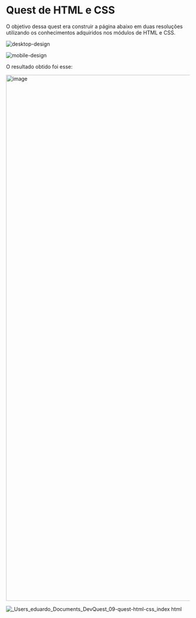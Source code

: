 # Quest de HTML e CSS

O objetivo dessa quest era construir a página abaixo em duas resoluções utilizando os conhecimentos adquiridos nos módulos de HTML e CSS.

![desktop-design](https://user-images.githubusercontent.com/117321152/209492080-dc1ddaaa-2dbd-46e6-a339-a1b59d4e1692.jpg)

![mobile-design](https://user-images.githubusercontent.com/117321152/209492107-50c00faf-e34e-47e4-bbe0-9c40708cd2a2.jpg)

O resultado obtido foi esse: 

<img width="1438" alt="image" src="https://user-images.githubusercontent.com/117321152/209492332-50cf3f3d-59d9-44da-b0a5-7275248a369a.png">

![_Users_eduardo_Documents_DevQuest_09-quest-html-css_index html](https://user-images.githubusercontent.com/117321152/209492759-5b0b9e70-54d9-4f2a-b43d-61a4b1dc5ca8.png)




